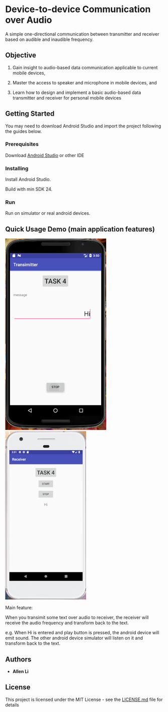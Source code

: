 # Device-to-device Communication over Audio 

A simple one-directional communication between transmitter and receiver based on audible and inaudible frequency.

## Objective

1. Gain insight to audio-based data communication applicable to current mobile devices,

2. Master the access to speaker and microphone in mobile devices, and

3. Learn how to design and implement a basic audio-based data transmitter and receiver for personal mobile devices

## Getting Started

You may need to download Android Studio and import the project following the guides below.

### Prerequisites

Download [Android Studio](https://developer.android.com/studio/) or other IDE

### Installing

Install Android Studio.

Build with min SDK 24.

### Run

Run on simulator or real android devices.

## Quick Usage Demo (main application features)

![](./doc/transmitter.png) ![](./doc/receiver.png)  

Main feature: 

When you transimit some text over audio to receiver, the receiver will receive the audio frequency and transform back to the text. 

e.g. When Hi is entered and play button is pressed, the android device will emit sound. The other android device simulator will listen on it and transform back to the text.

## Authors

* **Allen Li**

## License

This project is licensed under the MIT License - see the [LICENSE.md](LICENSE.md) file for details
